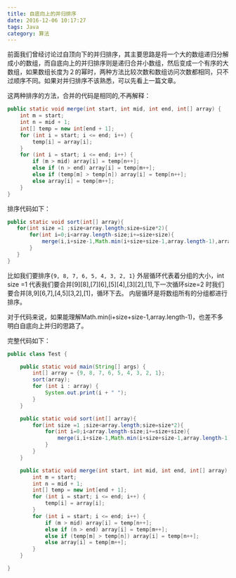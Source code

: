 ```yaml
---
title: 自底向上的并归排序
date: 2016-12-06 10:17:27
tags: Java
category: 算法
---
```

前面我们曾经讨论过自顶向下的并归排序，其主要思路是将一个大的数组递归分解成小的数组，而自底向上的并归排序则是递归合并小数组，然后变成一个有序的大数组，如果数组长度为２的幂时，两种方法比较次数和数组访问次数都相同，只不过顺序不同。如果对并归排序不该熟悉，可以先看上一篇文章。
<!--more-->

这两种排序的方法，合并的代码是相同的,不再解释：
```java
public static void merge(int start, int mid, int end, int[] array) {
    int m = start;
    int n = mid + 1;
    int[] temp = new int[end + 1];
    for (int i = start; i <= end; i++) {
        temp[i] = array[i];
    }
    for (int i = start; i <= end; i++) {
        if (m > mid) array[i] = temp[n++];
        else if (n > end) array[i] = temp[m++];
        else if (temp[m] > temp[n]) array[i] = temp[n++];
        else array[i] = temp[m++];
    }
}
```

排序代码如下：
```java
public static void sort(int[] array){
   for(int size =1 ;size<array.length;size=size*2){
       for(int i=0;i<array.length-size;i+=size+size){
           merge(i,i+size-1,Math.min(i+size+size-1,array.length-1),array);
       }
   }
}
```
比如我们要排序`{9, 8, 7, 6, 5, 4, 3, 2, 1}`
外层循环代表着分组的大小，int size =1 代表我们要合并[9][8],[7][6],[5][4],[3][2],[1],下一次循环size=2 时我们要合并[8,9][6,7],[4,5][3,2],[1]，循环下去。
内层循环是将数组所有的分组都进行排序。

对于代码来说，如果能理解Math.min(i+size+size-1,array.length-1)，也差不多明白自底向上并归的思路了。

完整代码如下：
```java
public class Test {

    public static void main(String[] args) {
        int[] array = {9, 8, 7, 6, 5, 4, 3, 2, 1};
        sort(array);
        for (int i : array) {
            System.out.print(i + " ");
        }
    }

    public static void sort(int[] array){
        for(int size =1 ;size<array.length;size=size*2){
            for(int i=0;i<array.length-size;i+=size+size){
                merge(i,i+size-1,Math.min(i+size+size-1,array.length-1),array);
            }
        }
    }

    public static void merge(int start, int mid, int end, int[] array) {
        int m = start;
        int n = mid + 1;
        int[] temp = new int[end + 1];
        for (int i = start; i <= end; i++) {
            temp[i] = array[i];
        }
        for (int i = start; i <= end; i++) {
            if (m > mid) array[i] = temp[n++];
            else if (n > end) array[i] = temp[m++];
            else if (temp[m] > temp[n]) array[i] = temp[n++];
            else array[i] = temp[m++];
        }
    }

}
```
